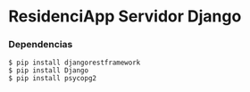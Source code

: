 # ResidenciApp Servidor Django

### Dependencias

```console
$ pip install djangorestframework
$ pip install Django
$ pip install psycopg2
```